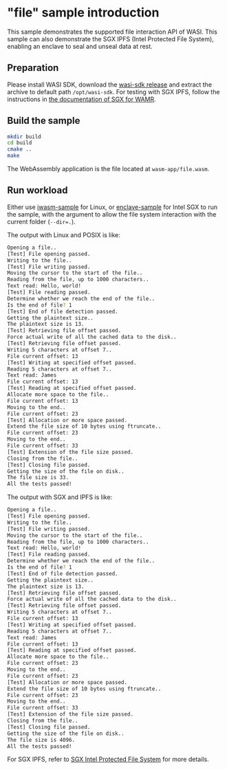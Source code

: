 # "file" sample introduction

This sample demonstrates the supported file interaction API of WASI.
This sample can also demonstrate the SGX IPFS (Intel Protected File System), enabling an enclave to seal and unseal data at rest.

## Preparation

Please install WASI SDK, download the [wasi-sdk release](https://github.com/WebAssembly/wasi-sdk/releases) and extract the archive to default path `/opt/wasi-sdk`.
For testing with SGX IPFS, follow the instructions in [the documentation of SGX for WAMR](../../doc/linux_sgx.md#sgx-intel-protected-file-system).

## Build the sample

```bash
mkdir build
cd build
cmake ..
make
```

The WebAssembly application is the file located at `wasm-app/file.wasm`.

## Run workload

Either use [iwasm-sample](../../product-mini/platforms/linux/) for Linux, or [enclave-sample](../../product-mini/platforms/linux-sgx/enclave-sample/) for Intel SGX to run the sample, with the argument to allow the file system interaction with the current folder (`--dir=.`).

The output with Linux and POSIX is like:

```bash
Opening a file..
[Test] File opening passed.
Writing to the file..
[Test] File writing passed.
Moving the cursor to the start of the file..
Reading from the file, up to 1000 characters..
Text read: Hello, world!
[Test] File reading passed.
Determine whether we reach the end of the file..
Is the end of file? 1
[Test] End of file detection passed.
Getting the plaintext size..
The plaintext size is 13.
[Test] Retrieving file offset passed.
Force actual write of all the cached data to the disk..
[Test] Retrieving file offset passed.
Writing 5 characters at offset 7..
File current offset: 13
[Test] Writing at specified offset passed.
Reading 5 characters at offset 7..
Text read: James
File current offset: 13
[Test] Reading at specified offset passed.
Allocate more space to the file..
File current offset: 13
Moving to the end..
File current offset: 23
[Test] Allocation or more space passed.
Extend the file size of 10 bytes using ftruncate..
File current offset: 23
Moving to the end..
File current offset: 33
[Test] Extension of the file size passed.
Closing from the file..
[Test] Closing file passed.
Getting the size of the file on disk..
The file size is 33.
All the tests passed!
```

The output with SGX and IPFS is like:

```bash
Opening a file..
[Test] File opening passed.
Writing to the file..
[Test] File writing passed.
Moving the cursor to the start of the file..
Reading from the file, up to 1000 characters..
Text read: Hello, world!
[Test] File reading passed.
Determine whether we reach the end of the file..
Is the end of file? 1
[Test] End of file detection passed.
Getting the plaintext size..
The plaintext size is 13.
[Test] Retrieving file offset passed.
Force actual write of all the cached data to the disk..
[Test] Retrieving file offset passed.
Writing 5 characters at offset 7..
File current offset: 13
[Test] Writing at specified offset passed.
Reading 5 characters at offset 7..
Text read: James
File current offset: 13
[Test] Reading at specified offset passed.
Allocate more space to the file..
File current offset: 23
Moving to the end..
File current offset: 23
[Test] Allocation or more space passed.
Extend the file size of 10 bytes using ftruncate..
File current offset: 23
Moving to the end..
File current offset: 33
[Test] Extension of the file size passed.
Closing from the file..
[Test] Closing file passed.
Getting the size of the file on disk..
The file size is 4096.
All the tests passed!
```

For SGX IPFS, refer to [SGX Intel Protected File System](../../doc/linux_sgx.md#sgx-intel-protected-file-system) for more details.
